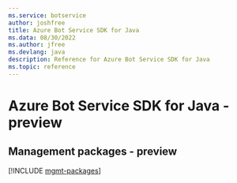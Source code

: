 ```yaml
---
ms.service: botservice
author: joshfree
title: Azure Bot Service SDK for Java
ms.data: 08/30/2022
ms.author: jfree
ms.devlang: java
description: Reference for Azure Bot Service SDK for Java
ms.topic: reference
---
```

# Azure Bot Service SDK for Java - preview

## Management packages - preview
[!INCLUDE [mgmt-packages](bot-service-mgmt-index.md)]